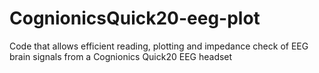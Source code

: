 # CognionicsQuick20-eeg-plot
Code that allows efficient reading, plotting and impedance check of EEG brain signals from a Cognionics Quick20 EEG headset
